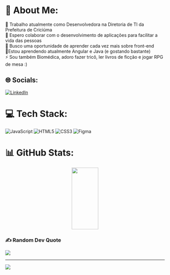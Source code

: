 # 💫 About Me:
🔭 Trabalho atualmente como Desenvolvedora na Diretoria de TI da Prefeitura de Criciúma<br>👯 Espero colaborar com o desenvolvimento de aplicações para facilitar a vida das pessoas<br>🤝 Busco uma oportunidade de aprender cada vez mais sobre front-end<br>🌱Estou aprendendo atualmente Angular e Java (e gostando bastante)<br>⚡ Sou também Biomédica,  adoro fazer tricô, ler livros de ficção e jogar RPG de mesa :)


## 🌐 Socials:
[![LinkedIn](https://img.shields.io/badge/LinkedIn-%230077B5.svg?logo=linkedin&logoColor=white)](https://linkedin.com/in/juliatibes) 

# 💻 Tech Stack:
![JavaScript](https://img.shields.io/badge/javascript-%23323330.svg?style=for-the-badge&logo=javascript&logoColor=%23F7DF1E) ![HTML5](https://img.shields.io/badge/html5-%23E34F26.svg?style=for-the-badge&logo=html5&logoColor=white) ![CSS3](https://img.shields.io/badge/css3-%231572B6.svg?style=for-the-badge&logo=css3&logoColor=white) 	![Figma](https://img.shields.io/badge/figma-%23F24E1E.svg?style=for-the-badge&logo=figma&logoColor=white)

# 📊 GitHub Stats:
<div align="center">  
<!--   <img width="49%" height="195px" src="https://github-readme-stats.vercel.app/api?username=juliatibes&show_icons=true&count_private=true&hide_border=true&title_color=00bfbf&icon_color=00bfbf&text_color=c9d1d9&bg_color=0d1117" alt="Julia Tibes github stats" />  -->
  <img width="41%" height="195px" src="https://github-readme-stats.vercel.app/api/top-langs/?username=juliatibes&layout=compact&hide_border=true&title_color=00bfbf&text_color=00bfbf&bg_color=0d1117" />
</div>

### ✍️ Random Dev Quote
![](https://quotes-github-readme.vercel.app/api?type=horizontal&theme=tokyonight)

---
[![](https://visitcount.itsvg.in/api?id=juliatibes&icon=8&color=0)](https://visitcount.itsvg.in)

